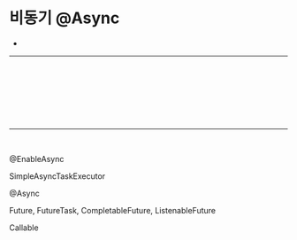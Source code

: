# 비동기 @Async
> 
* 

<hr>
<br>

## 
#### 

<br>

### 

<br>
<hr>
<br>


@EnableAsync

SimpleAsyncTaskExecutor

@Async

Future, FutureTask, CompletableFuture, ListenableFuture

Callable
